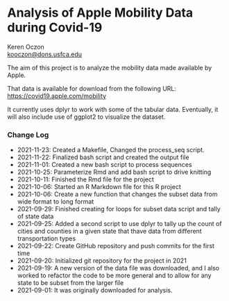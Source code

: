 # Analysis of Apple Mobility Data during Covid-19

Keren Oczon  
kooczon@dons.usfca.edu

The aim of this project is to analyze the mobility data made available by Apple.

That data is available for download from the following URL:
https://covid19.apple.com/mobility

It currently uses dplyr to work with some of the tabular data. Eventually, it will also include use of ggplot2 to visualize the dataset.

### Change Log

* 2021-11-23: Created a Makefile, Changed the process_seq script.
* 2021-11-22: Finalized bash script and created the output file
* 2021-11-01: Created a new bash script to process sequences
* 2021-10-25: Parameterize Rmd and add bash script to drive knitting
* 2021-10-11: Finished the Rmd file for the project 
* 2021-10-06: Started an R Markdown file for this R project
* 2021-10-06: Create a new function that changes the subset data from wide format to long format
* 2021-09-29: Finished creating for loops for subset data script and tally of state data
* 2021-09-25: Added a second script to use dplyr to tally up the count of cities and counties in a given state that thave data from different transportation types
* 2021-09-22: Create GitHub repository and push commits for the first time
* 2021-09-20: Initialized git repository for the project in 2021
* 2021-09-19: A new version of the data file was downloaded, and I also worked to refactor the code to be more general and to allow for any state to be subset from the larger file
* 2021-09-01: It was originally downloaded for analysis.  
